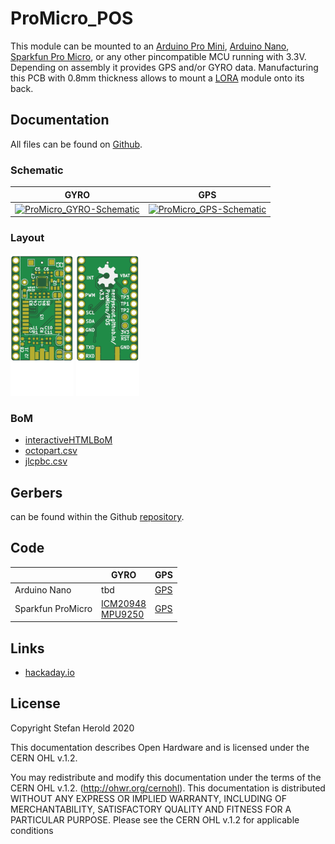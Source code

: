 # ProMicro_POS
This module can be mounted to an [Arduino Pro Mini](https://www.sparkfun.com/products/11113), [Arduino Nano](https://store.arduino.cc/arduino-nano), [Sparkfun Pro Micro](https://www.sparkfun.com/products/12587), or any other pincompatible MCU running with 3.3V. Depending on assembly it provides GPS and/or GYRO data. Manufacturing this PCB with 0.8mm thickness allows to mount a [LORA](../LORA) module onto its back.


## Documentation
All files can be found on [Github](https://github.com/nerdyscout/ProMicro/tree/master/POS).


### Schematic
| GYRO | GPS |
| ---  | --- |
| [![ProMicro_GYRO-Schematic](docs/img/ProMicro_GYRO-schematic.svg)](docs/ProMicro_GYRO-schematic.pdf) | [![ProMicro_GPS-Schematic](docs/img/ProMicro_GPS-schematic.svg)](docs/ProMicro_GPS-schematic.pdf) |


### Layout
<a href="docs/ProMicro_POS-top.pdf"><img src="docs/img/ProMicro_POS-top.svg" alt="ProMicro_GPS-top" width="20%"/></a>
<a href="docs/ProMicro_POS-bottom.pdf"><img src="docs/img/ProMicro_POS-bottom.svg" alt="ProMicro_GPS-bottom" width="20%"/></a>


### BoM
  * [interactiveHTMLBoM](https://nerdyscout.github.io/ProMicro/POS/docs/bom/ProMicro_POS-ibom.html)
  * [octopart.csv](docs/bom/ProMicro_POS_BOM-bom_octopart.csv)
  * [jlcpbc.csv](gerbers/ProMicro_POS-bom_jlcpcb.csv)


## Gerbers
can be found within the Github [repository](gerbers).


## Code
| | GYRO | GPS |
| --- | --- | --- |
| Arduino Nano | tbd | [GPS](examples/Arduino_Nano_GPS/Arduino_Nano_GPS.ino) |
| Sparkfun ProMicro | [ICM20948](examples/Sparkfun_ProMicro_ICM20948/Sparkfun_ProMicro_ICM20948.ino)<br>[MPU9250](examples/Sparkfun_ProMicro_MPU9250/Sparkfun_ProMicro_MPU9250.ino) | [GPS](examples/Sparkfun_ProMicro_GPS/Sparkfun_ProMicro_GPS.ino) |


## Links
  * [hackaday.io](https://hackaday.io/project/171898-promicro)


## License
Copyright Stefan Herold 2020

This documentation describes Open Hardware and is licensed under the CERN OHL v.1.2.

You may redistribute and modify this documentation under the terms of the CERN OHL v.1.2. (http://ohwr.org/cernohl). This documentation is distributed WITHOUT ANY EXPRESS OR IMPLIED WARRANTY, INCLUDING OF MERCHANTABILITY, SATISFACTORY QUALITY AND FITNESS FOR A PARTICULAR PURPOSE. Please see the CERN OHL v.1.2 for applicable conditions

